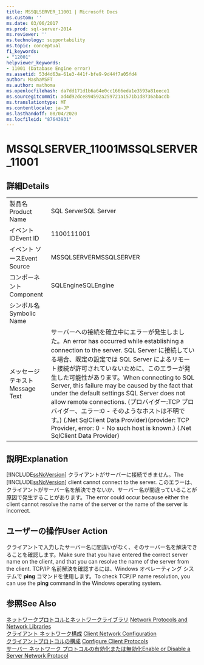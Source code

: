 ```yaml
---
title: MSSQLSERVER_11001 | Microsoft Docs
ms.custom: ''
ms.date: 03/06/2017
ms.prod: sql-server-2014
ms.reviewer: ''
ms.technology: supportability
ms.topic: conceptual
f1_keywords:
- "12001"
helpviewer_keywords:
- 11001 (Database Engine error)
ms.assetid: 53d4d63a-61e3-441f-bfe9-9d44f7a05fd4
author: MashaMSFT
ms.author: mathoma
ms.openlocfilehash: da7dd171d1b6a64e0cc1666eda1e3593a81eece1
ms.sourcegitcommit: ad4d92dce894592a259721a1571b1d8736abacdb
ms.translationtype: MT
ms.contentlocale: ja-JP
ms.lasthandoff: 08/04/2020
ms.locfileid: "87643931"
---
```

# <a name="mssqlserver_11001"></a><span data-ttu-id="d3e26-102">MSSQLSERVER_11001</span><span class="sxs-lookup"><span data-stu-id="d3e26-102">MSSQLSERVER_11001</span></span>
    
## <a name="details"></a><span data-ttu-id="d3e26-103">詳細</span><span class="sxs-lookup"><span data-stu-id="d3e26-103">Details</span></span>  
  
|||  
|-|-|  
|<span data-ttu-id="d3e26-104">製品名</span><span class="sxs-lookup"><span data-stu-id="d3e26-104">Product Name</span></span>|<span data-ttu-id="d3e26-105">SQL Server</span><span class="sxs-lookup"><span data-stu-id="d3e26-105">SQL Server</span></span>|  
|<span data-ttu-id="d3e26-106">イベント ID</span><span class="sxs-lookup"><span data-stu-id="d3e26-106">Event ID</span></span>|<span data-ttu-id="d3e26-107">11001</span><span class="sxs-lookup"><span data-stu-id="d3e26-107">11001</span></span>|  
|<span data-ttu-id="d3e26-108">イベント ソース</span><span class="sxs-lookup"><span data-stu-id="d3e26-108">Event Source</span></span>|<span data-ttu-id="d3e26-109">MSSQLSERVER</span><span class="sxs-lookup"><span data-stu-id="d3e26-109">MSSQLSERVER</span></span>|  
|<span data-ttu-id="d3e26-110">コンポーネント</span><span class="sxs-lookup"><span data-stu-id="d3e26-110">Component</span></span>|<span data-ttu-id="d3e26-111">SQLEngine</span><span class="sxs-lookup"><span data-stu-id="d3e26-111">SQLEngine</span></span>|  
|<span data-ttu-id="d3e26-112">シンボル名</span><span class="sxs-lookup"><span data-stu-id="d3e26-112">Symbolic Name</span></span>||  
|<span data-ttu-id="d3e26-113">メッセージ テキスト</span><span class="sxs-lookup"><span data-stu-id="d3e26-113">Message Text</span></span>|<span data-ttu-id="d3e26-114">サーバーへの接続を確立中にエラーが発生しました。</span><span class="sxs-lookup"><span data-stu-id="d3e26-114">An error has occurred while establishing a connection to the server.</span></span>  <span data-ttu-id="d3e26-115">SQL Server に接続している場合、既定の設定では SQL Server によるリモート接続が許可されていないために、このエラーが発生した可能性があります。</span><span class="sxs-lookup"><span data-stu-id="d3e26-115">When connecting to SQL Server, this failure may be caused by the fact that under the default settings SQL Server does not allow remote connections.</span></span> <span data-ttu-id="d3e26-116">(プロバイダー:TCP プロバイダー、エラー:0 - そのようなホストは不明です。) (.Net SqlClient Data Provider)</span><span class="sxs-lookup"><span data-stu-id="d3e26-116">(provider: TCP Provider, error: 0 - No such host is known.) (.Net SqlClient Data Provider)</span></span>|  
  
## <a name="explanation"></a><span data-ttu-id="d3e26-117">説明</span><span class="sxs-lookup"><span data-stu-id="d3e26-117">Explanation</span></span>  
 <span data-ttu-id="d3e26-118">[!INCLUDE[ssNoVersion](../../includes/ssnoversion-md.md)] クライアントがサーバーに接続できません。</span><span class="sxs-lookup"><span data-stu-id="d3e26-118">The [!INCLUDE[ssNoVersion](../../includes/ssnoversion-md.md)] client cannot connect to the server.</span></span> <span data-ttu-id="d3e26-119">このエラーは、クライアントがサーバー名を解決できないか、サーバー名が間違っていることが原因で発生することがあります。</span><span class="sxs-lookup"><span data-stu-id="d3e26-119">The error could occur because either the client cannot resolve the name of the server or the name of the server is incorrect.</span></span>  
  
## <a name="user-action"></a><span data-ttu-id="d3e26-120">ユーザーの操作</span><span class="sxs-lookup"><span data-stu-id="d3e26-120">User Action</span></span>  
 <span data-ttu-id="d3e26-121">クライアントで入力したサーバー名に間違いがなく、そのサーバー名を解決できることを確認します。</span><span class="sxs-lookup"><span data-stu-id="d3e26-121">Make sure that you have entered the correct server name on the client, and that you can resolve the name of the server from the client.</span></span> <span data-ttu-id="d3e26-122">TCP/IP 名前解決を確認するには、Windows オペレーティング システムで **ping** コマンドを使用します。</span><span class="sxs-lookup"><span data-stu-id="d3e26-122">To check TCP/IP name resolution, you can use the **ping** command in the Windows operating system.</span></span>  
  
## <a name="see-also"></a><span data-ttu-id="d3e26-123">参照</span><span class="sxs-lookup"><span data-stu-id="d3e26-123">See Also</span></span>  
 <span data-ttu-id="d3e26-124">[ネットワークプロトコルとネットワークライブラリ](../../sql-server/install/network-protocols-and-network-libraries.md) </span><span class="sxs-lookup"><span data-stu-id="d3e26-124">[Network Protocols and Network Libraries](../../sql-server/install/network-protocols-and-network-libraries.md) </span></span>  
 <span data-ttu-id="d3e26-125">[クライアント ネットワーク構成](../../database-engine/configure-windows/client-network-configuration.md) </span><span class="sxs-lookup"><span data-stu-id="d3e26-125">[Client Network Configuration](../../database-engine/configure-windows/client-network-configuration.md) </span></span>  
 <span data-ttu-id="d3e26-126">[クライアントプロトコルの構成](../../database-engine/configure-windows/configure-client-protocols.md) </span><span class="sxs-lookup"><span data-stu-id="d3e26-126">[Configure Client Protocols](../../database-engine/configure-windows/configure-client-protocols.md) </span></span>  
 [<span data-ttu-id="d3e26-127">サーバー ネットワーク プロトコルの有効化または無効化</span><span class="sxs-lookup"><span data-stu-id="d3e26-127">Enable or Disable a Server Network Protocol</span></span>](../../database-engine/configure-windows/enable-or-disable-a-server-network-protocol.md)  
  
  

